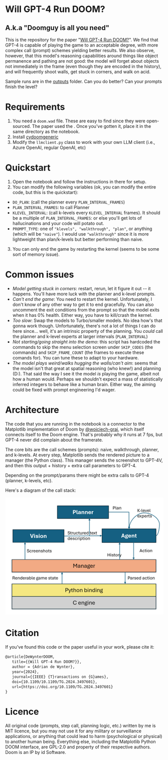 # Will GPT-4 Run DOOM?

## A.k.a "Doomguy is all you need"

This is the repository for the paper "[Will GPT-4 Run DOOM?](https://ieeexplore.ieee.org/document/10752360)". 
We find that GPT-4 is capable of playing the game to an acceptable degree, with more complex call (prompt) schemes yielding better results. 
We also observe, however, that this model's reasoning capabilities around things like object permanence and pathing are not good: the model will forget about objects not immediately in the frame (even though they are encoded in the history), and will frequently shoot walls, get stuck in corners, and walk on acid.

Sample runs are in the [outputs](outputs/README.md) folder. Can you do better? Can your prompts finish the level?

# Requirements
1. You need a `doom.wad` file. These are easy to find since they were open-sourced. The paper used the . Once you've gotten it, place it in the same directory as the notebook.
2. Install [cydoomgeneric](https://github.com/wojciech-graj/cydoomgeneric)
3. Modify the `llmclient.py` class to work with your own LLM client (i.e., Azure OpenAI, regular OpenAI, etc)


# Quickstart
1. Open the notebook and follow the instructions in there for setup.
2. You can modify the following variables (ok, you can modify the entire code, but this is the quickstart):
  - `DO_PLAN`: (call the planner every `PLAN_INTERVAL_FRAMES`)
  - `PLAN_INTERVAL_FRAMES`: to call Planner
  - `KLEVEL_INTERVAL`: (call k-levels every `KLEVEL_INTERVAL` frames). It should be a multiple of `PLAN_INTERVAL_FRAMES`: or else you'll get lots of hallucinations and your code will potato out.
  - `PROMPT_TYPE`: one of `"klevels", "walkthrough", "plan"`, or anything (which will be `"naive"`). I would use `"walkthrough"` since it is more lightweight than plan/k-levels but better performing than naive.
3. You can only end the game by restarting the kernel (seems to be some sort of memory issue).


# Common issues
- _Model getting stuck in corners_: restart, rerun, let it figure it out -- it happens. You'll have more luck with the planner and k-level prompts. 
- _Can't end the game_: You need to restart the kernel. Unfortunately, I don't know of any other way to get it to end gracefully. You can also uncomment the exit conditions from the prompt so that the model exits when it has 0% health. Either way, you have to kill/crash the kernel.
- _Too slow_: Swap the models to Turbo/smaller models. No idea how's that gonna work though. Unfortunately, there's not a lot of things I can do here since... well, it's an intrinsic property of the planning. You _could_ call the planner and k-level experts at larger intervals (`PLAN_INTERVAL`)
- _Not starting/going straight into the demo_: this script has hardcoded the commands to skip the menu selection screen under `SKIP_CODES` (the commands) and `SKIP_FRAME_COUNT` (the frames to execute these comands for). You can tune these to adapt to your hardware. 
- _The model plays weird/walks hugging the walls/can't aim_: seems that the model isn't that great at spatial reasoning (who knew!) and planning (D:). That said the way I see it the model _is_ playing the game, albeit not how a human would. Perhaps we shouldn't expect a mass of statistically inferred integers to behave like a human brain. Either way, the aiming could be fixed with prompt engineering I'd wager. 

# Architecture

The code that you are running in the notebook is a connector to the Matplotlib implementation of Doom by [@wojciech-graj](https://github.com/wojciech-graj/cydoomgeneric), which itself connects itself to the Doom engine. That's probably why it runs at 7 fps, but GPT-4 never did complain about the framerate. 

The core bits are the call schemes (prompts): naive, walkthrough, planner, and k-levels. At every step, Matplotlib sends the rendered picture to a manager (the Python class). This manager sends the screenshot to GPT-4V, and then this output + history + extra call parameters to GPT-4. 

Depending on the prompt/params there might be extra calls to GPT-4 (planner, k-levels, etc).

Here's a diagram of the call stack:

![architecture](img/doom_flowchart_expanded.png)


# Citation
If you've found this code or the paper useful in your work, please cite it:
```
@article{DeWynterDOOM,
   title={{Will GPT-4 Run DOOM?}},
   author = {Adrian de Wynter},
   year={2024},
   journal={{IEEE} {T}ransactions on {G}ames},
   doi={10.1109/10.1109/TG.2024.3497601},
   url={https://doi.org/10.1109/TG.2024.3497601}
}
```


# Licence 

All original code (prompts, step call, planning logic, etc.) written by me is MIT licence, but you may not use it for any military or surveillance applications, or anything that could lead to harm (psychological or physical) to another human being. 
Everything else, including the Matplotlib Python DOOM interface, are GPL-2.0 and property of their respective authors. Doom is an IP by id Software.
